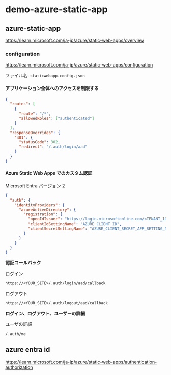# demo-azure-static-app

## azure-static-app

https://learn.microsoft.com/ja-jp/azure/static-web-apps/overview

### configuration

https://learn.microsoft.com/ja-jp/azure/static-web-apps/configuration

ファイル名: `staticwebapp.config.json`

#### アプリケーション全体へのアクセスを制限する

```json
{
  "routes": [
    {
      "route": "/*",
      "allowedRoles": ["authenticated"]
    }
  ],
  "responseOverrides": {
    "401": {
      "statusCode": 302,
      "redirect": "/.auth/login/aad"
    }
  }
}
```

#### Azure Static Web Apps でのカスタム認証

Microsoft Entra バージョン 2

```json
{
  "auth": {
    "identityProviders": {
      "azureActiveDirectory": {
        "registration": {
          "openIdIssuer": "https://login.microsoftonline.com/<TENANT_ID>/v2.0",
          "clientIdSettingName": "AZURE_CLIENT_ID",
          "clientSecretSettingName": "AZURE_CLIENT_SECRET_APP_SETTING_NAME"
        }
      }
    }
  }
}
```

**認証コールバック**

ログイン

```text
https://<YOUR_SITE>/.auth/login/aad/callback
```

ログアウト

```text
https://<YOUR_SITE>/.auth/logout/aad/callback
```

**ログイン、ログアウト、ユーザーの詳細**

ユーザの詳細

```text
/.auth/me
```

## azure entra id

https://learn.microsoft.com/ja-jp/azure/static-web-apps/authentication-authorization
